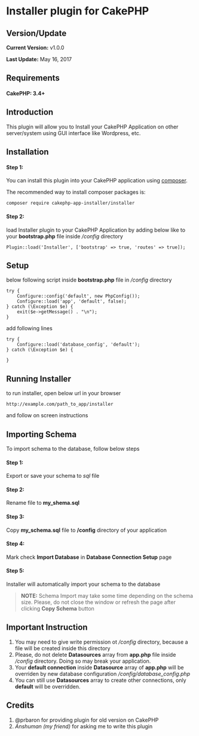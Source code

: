 # Installer plugin for CakePHP

## Version/Update
 **Current Version:** v1.0.0
 
 **Last Update:** May 16, 2017

## Requirements
#### CakePHP: 3.4+

## Introduction
This plugin will allow you to Install your CakePHP Application on other server/system using GUI interface like Wordpress, etc.

## Installation
#### Step 1:
You can install this plugin into your CakePHP application using [composer](http://getcomposer.org).

The recommended way to install composer packages is:

```
composer require cakephp-app-installer/installer
```
#### Step 2:
load Installer plugin to your CakePHP Application by adding below like to your **bootstrap.php** file inside */config* directory
```
Plugin::load('Installer', ['bootstrap' => true, 'routes' => true]);
```

## Setup
below following script inside **bootstrap.php** file in */config* directory
```
try {
    Configure::config('default', new PhpConfig());
    Configure::load('app', 'default', false);
} catch (\Exception $e) {
    exit($e->getMessage() . "\n");
}
```
add following lines
```
try {
    Configure::load('database_config', 'default');
} catch (\Exception $e) {

}
```

## Running Installer
to run installer, open below url in your browser
```
http://example.com/path_to_app/installer
```
and follow on screen instructions

## Importing Schema
To import schema to the database, follow below steps
#### Step 1:
Export or save your schema to *sql* file
#### Step 2:
Rename file to **my_shema.sql**
#### Step 3:
Copy **my_schema.sql** file to **/config** directory of your application
#### Step 4:
Mark check **Import Database** in **Database Connection Setup** page
#### Step 5:
Installer will automatically import your schema to the database

> **NOTE:** Schema Import may take some time depending on the schema size. Please, do not close the window or refresh the page after clicking **Copy Schema** button

## Important Instruction
1. You may need to give write permission ot */config* directory, because a file will be created inside this directory
1. Please, do not delete **Datasources** array from **app.php** file inside */config* directory. Doing so may break your application.
1. Your **default connection** inside **Datasource** array of **app.php** will be overriden by new database configuration */config/database_config.php*
1. You can still use **Datasources** array to create other connections, only **default** will be overridden.

## Credits
1. @prbaron for providing plugin for old version on CakePHP
2. *Anshuman (my friend)* for asking me to write this plugin
